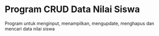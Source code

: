 # Program CRUD Data Nilai Siswa

Program untuk menginput, menampilkan, mengupdate, menghapus dan mencari data nilai siswa

